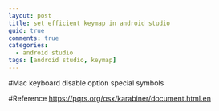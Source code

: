 ```yaml
---
layout: post
title: set efficient keymap in android studio
guid: true
comments: true
categories:
  - android studio 
tags: [android studio, keymap]
---
```


#Mac keyboard disable option special symbols


#Reference
https://pqrs.org/osx/karabiner/document.html.en  

